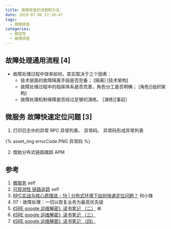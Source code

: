 ```yaml
---
title: 故障排查的流程和方法
date: 2019-07-06 17:18:47
tags:
  - 故障排查  
categories:
  - 稳定性
  - 故障排查   
---
```


<p></p>
<!-- more -->

## 故障处理通用流程 [4]
+ 故障处理过程中效率如何，其实取决于三个因素：
  + 技术层面的故障隔离手段是否完备； [隔离] [技术架构]
  + 故障处理过程中的指挥体系是否完善，角色分工是否明确； [角色][组织架构]
  + 故障处理机制保障是否经过足够的演练。 [演练][事前]

## 微服务 故障快速定位问题 [3]
1. 打印日志中的异常
   RPC 异常列表、 异常码、 异常码形成异常列表 

{% asset_img errorCode.PNG 异常码 %}

2. 借助分布式链路跟踪 APM



## 参考

1. [微服务](/2019/09/09/microservice/)  self
2. [可观测性 链路追踪](/2019/08/31/observability/)   self
3. [RPC实战与核心原理进 - 19 | 分布式环境下如何快速定位问题？]()   何小锋
4. 07｜故障处理：一切以恢复业务为最高优先级
5. [《SRE google 运维解密》读书笔记 （二）](https://cloud.tencent.com/developer/article/2010401) 未
6. [《SRE google 运维解密》读书笔记 （三）](https://cloud.tencent.com/developer/article/2010405)
7. [《SRE google 运维解密》读书笔记 （四）](https://cloud.tencent.com/developer/article/2010408)



